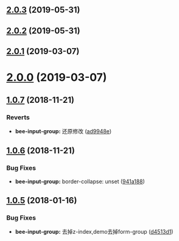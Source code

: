 <a name="2.0.3"></a>
## [2.0.3](https://github.com/tinper-bee/input-group/compare/v2.0.2...v2.0.3) (2019-05-31)



<a name="2.0.2"></a>
## [2.0.2](https://github.com/tinper-bee/input-group/compare/v2.0.1...v2.0.2) (2019-05-31)



<a name="2.0.1"></a>
## [2.0.1](https://github.com/tinper-bee/input-group/compare/v2.0.0...v2.0.1) (2019-03-07)



<a name="2.0.0"></a>
# [2.0.0](https://github.com/tinper-bee/input-group/compare/v1.0.7...v2.0.0) (2019-03-07)



<a name="1.0.7"></a>
## [1.0.7](https://github.com/tinper-bee/input-group/compare/v1.0.6...v1.0.7) (2018-11-21)


### Reverts

* **bee-input-group:** 还原修改 ([ad9948e](https://github.com/tinper-bee/input-group/commit/ad9948e))



<a name="1.0.6"></a>
## [1.0.6](https://github.com/tinper-bee/input-group/compare/v1.0.5...v1.0.6) (2018-11-21)


### Bug Fixes

* **bee-input-group:** border-collapse: unset ([941a188](https://github.com/tinper-bee/input-group/commit/941a188))



<a name="1.0.5"></a>
## [1.0.5](https://github.com/tinper-bee/input-group/compare/d4513d1...v1.0.5) (2018-01-16)


### Bug Fixes

* **bee-input-group:** 去掉z-index,demo去掉form-group ([d4513d1](https://github.com/tinper-bee/input-group/commit/d4513d1))




